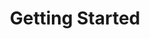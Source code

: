 ---
#Delimiter files are used to separate the list of documentation pages into sections.
title: "Getting Started"
type: delimiter
weight: 1 # Change this weight to change order of sections
sitemapExclude: True
---